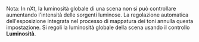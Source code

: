 Nota: In nXt, la luminosità globale di una scena non si può controllare aumentando l'intensità delle sorgenti luminose. La regolazione automatica dell'esposizione integrata nel processo di mappatura dei toni annulla questa impostazione. Si regoli la luminosità globale della scena usando il controllo **Luminosità**.

